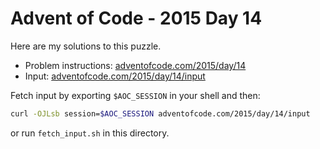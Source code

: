 # Advent of Code - 2015 Day 14
Here are my solutions to this puzzle.

* Problem instructions: [adventofcode.com/2015/day/14](https://adventofcode.com/2015/day/14)
* Input: [adventofcode.com/2015/day/14/input](https://adventofcode.com/2015/day/14/input)

Fetch input by exporting `$AOC_SESSION` in your shell and then:
```bash
curl -OJLsb session=$AOC_SESSION adventofcode.com/2015/day/14/input
```

or run `fetch_input.sh` in this directory.
